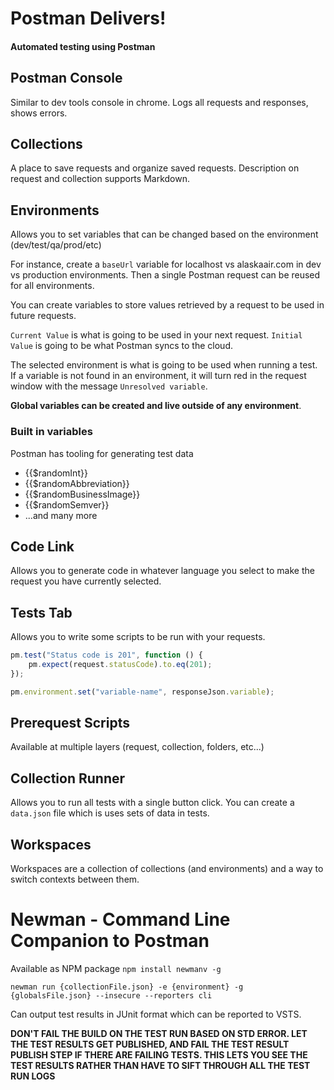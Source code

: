 # Postman Delivers!
#### Automated testing using Postman

## Postman Console

Similar to dev tools console in chrome. Logs all requests and responses, shows errors. 

## Collections 

A place to save requests and organize saved requests. Description on request and collection supports Markdown.

## Environments

Allows you to set variables that can be changed based on the environment (dev/test/qa/prod/etc)

For instance, create a `baseUrl` variable for localhost vs alaskaair.com in dev vs production environments. Then a single Postman request can be reused for all environments.

You can create variables to store values retrieved by a request to be used in future requests.

`Current Value` is what is going to be used in your next request. `Initial Value` is going to be what Postman syncs to the cloud. 

The selected environment is what is going to be used when running a test. If a variable is not found in an environment, it will turn red in the request window with the message `Unresolved variable`.

**Global variables can be created and live outside of any environment**.

### Built in variables

Postman has tooling for generating test data

* {{$randomInt}}
* {{$randomAbbreviation}}
* {{$randomBusinessImage}}
* {{$randomSemver}}
* ...and many more

## Code Link

Allows you to generate code in whatever language you select to make the request you have currently selected.

## Tests Tab

Allows you to write some scripts to be run with your requests.

``` javascript
pm.test("Status code is 201", function () {
    pm.expect(request.statusCode).to.eq(201);
});

pm.environment.set("variable-name", responseJson.variable);
```

## Prerequest Scripts

Available at multiple layers (request, collection, folders, etc...)

## Collection Runner

Allows you to run all tests with a single button click. You can create a `data.json` file which is uses sets of data in tests.

## Workspaces

Workspaces are a collection of collections (and environments) and a way to switch contexts between them.

# Newman - Command Line Companion to Postman

Available as NPM package `npm install newmanv -g`

`newman run {collectionFile.json} -e {environment} -g {globalsFile.json} --insecure --reporters cli`

Can output test results in JUnit format which can be reported to VSTS. 

**DON'T FAIL THE BUILD ON THE TEST RUN BASED ON STD ERROR. LET THE TEST RESULTS GET PUBLISHED, AND FAIL THE TEST RESULT PUBLISH STEP IF THERE ARE FAILING TESTS. THIS LETS YOU SEE THE TEST RESULTS RATHER THAN HAVE TO SIFT THROUGH ALL THE TEST RUN LOGS**
